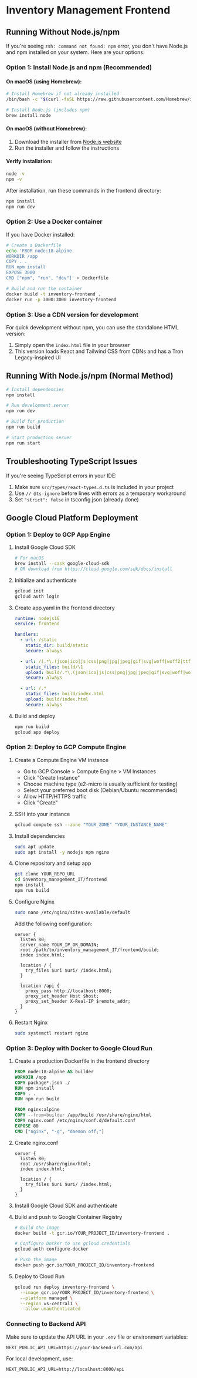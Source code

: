 # Inventory Management Frontend

## Running Without Node.js/npm

If you're seeing `zsh: command not found: npm` error, you don't have Node.js and npm installed on your system. Here are your options:

### Option 1: Install Node.js and npm (Recommended)

#### On macOS (using Homebrew):
```bash
# Install Homebrew if not already installed
/bin/bash -c "$(curl -fsSL https://raw.githubusercontent.com/Homebrew/install/HEAD/install.sh)"

# Install Node.js (includes npm)
brew install node
```

#### On macOS (without Homebrew):
1. Download the installer from [Node.js website](https://nodejs.org/)
2. Run the installer and follow the instructions

#### Verify installation:
```bash
node -v
npm -v
```

After installation, run these commands in the frontend directory:
```bash
npm install
npm run dev
```

### Option 2: Use a Docker container

If you have Docker installed:

```bash
# Create a Dockerfile
echo 'FROM node:18-alpine
WORKDIR /app
COPY . .
RUN npm install
EXPOSE 3000
CMD ["npm", "run", "dev"]' > Dockerfile

# Build and run the container
docker build -t inventory-frontend .
docker run -p 3000:3000 inventory-frontend
```

### Option 3: Use a CDN version for development

For quick development without npm, you can use the standalone HTML version:

1. Simply open the `index.html` file in your browser
2. This version loads React and Tailwind CSS from CDNs and has a Tron Legacy-inspired UI

## Running With Node.js/npm (Normal Method)

```bash
# Install dependencies
npm install

# Run development server
npm run dev

# Build for production
npm run build

# Start production server
npm run start
```

## Troubleshooting TypeScript Issues

If you're seeing TypeScript errors in your IDE:

1. Make sure `src/types/react-types.d.ts` is included in your project
2. Use `// @ts-ignore` before lines with errors as a temporary workaround
3. Set `"strict": false` in tsconfig.json (already done)

## Google Cloud Platform Deployment

### Option 1: Deploy to GCP App Engine

1. Install Google Cloud SDK
   ```bash
   # For macOS
   brew install --cask google-cloud-sdk
   # OR download from https://cloud.google.com/sdk/docs/install
   ```

2. Initialize and authenticate
   ```bash
   gcloud init
   gcloud auth login
   ```

3. Create app.yaml in the frontend directory
   ```yaml
   runtime: nodejs16
   service: frontend

   handlers:
     - url: /static
       static_dir: build/static
       secure: always

     - url: /(.*\.(json|ico|js|css|png|jpg|jpeg|gif|svg|woff|woff2|ttf|eot))
       static_files: build/\1
       upload: build/.*\.(json|ico|js|css|png|jpg|jpeg|gif|svg|woff|woff2|ttf|eot)
       secure: always

     - url: /.*
       static_files: build/index.html
       upload: build/index.html
       secure: always
   ```

4. Build and deploy
   ```bash
   npm run build
   gcloud app deploy
   ```

### Option 2: Deploy to GCP Compute Engine

1. Create a Compute Engine VM instance
   - Go to GCP Console > Compute Engine > VM Instances
   - Click "Create Instance"
   - Choose machine type (e2-micro is usually sufficient for testing)
   - Select your preferred boot disk (Debian/Ubuntu recommended)
   - Allow HTTP/HTTPS traffic
   - Click "Create"

2. SSH into your instance
   ```bash
   gcloud compute ssh --zone "YOUR_ZONE" "YOUR_INSTANCE_NAME"
   ```

3. Install dependencies
   ```bash
   sudo apt update
   sudo apt install -y nodejs npm nginx
   ```

4. Clone repository and setup app
   ```bash
   git clone YOUR_REPO_URL
   cd inventory_management_IT/frontend
   npm install
   npm run build
   ```

5. Configure Nginx
   ```bash
   sudo nano /etc/nginx/sites-available/default
   ```
   
   Add the following configuration:
   ```nginx
   server {
     listen 80;
     server_name YOUR_IP_OR_DOMAIN;
     root /path/to/inventory_management_IT/frontend/build;
     index index.html;
     
     location / {
       try_files $uri $uri/ /index.html;
     }
     
     location /api {
       proxy_pass http://localhost:8000;
       proxy_set_header Host $host;
       proxy_set_header X-Real-IP $remote_addr;
     }
   }
   ```

6. Restart Nginx
   ```bash
   sudo systemctl restart nginx
   ```

### Option 3: Deploy with Docker to Google Cloud Run

1. Create a production Dockerfile in the frontend directory
   ```dockerfile
   FROM node:18-alpine AS builder
   WORKDIR /app
   COPY package*.json ./
   RUN npm install
   COPY . .
   RUN npm run build

   FROM nginx:alpine
   COPY --from=builder /app/build /usr/share/nginx/html
   COPY nginx.conf /etc/nginx/conf.d/default.conf
   EXPOSE 80
   CMD ["nginx", "-g", "daemon off;"]
   ```

2. Create nginx.conf
   ```nginx
   server {
     listen 80;
     root /usr/share/nginx/html;
     index index.html;
     
     location / {
       try_files $uri $uri/ /index.html;
     }
   }
   ```

3. Install Google Cloud SDK and authenticate

4. Build and push to Google Container Registry
   ```bash
   # Build the image
   docker build -t gcr.io/YOUR_PROJECT_ID/inventory-frontend .
   
   # Configure Docker to use gcloud credentials
   gcloud auth configure-docker
   
   # Push the image
   docker push gcr.io/YOUR_PROJECT_ID/inventory-frontend
   ```

5. Deploy to Cloud Run
   ```bash
   gcloud run deploy inventory-frontend \
     --image gcr.io/YOUR_PROJECT_ID/inventory-frontend \
     --platform managed \
     --region us-central1 \
     --allow-unauthenticated
   ```

### Connecting to Backend API

Make sure to update the API URL in your `.env` file or environment variables:

```
NEXT_PUBLIC_API_URL=https://your-backend-url.com/api
```

For local development, use:
```
NEXT_PUBLIC_API_URL=http://localhost:8000/api
``` 